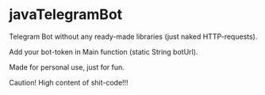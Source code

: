 # javaTelegramBot
Telegram Bot without any ready-made libraries (just naked HTTP-requests).

Add your bot-token in Main function (static String botUrl).

Made for personal use, just for fun.

Caution! High content of shit-code!!!
